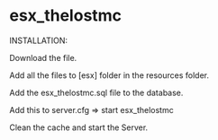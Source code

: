 # esx_thelostmc

INSTALLATION:

Download the file.

Add all the files to [esx] folder in the resources folder.

Add the esx_thelostmc.sql file to the database.

Add this to server.cfg => start esx_thelostmc

Clean the cache and start the Server.

